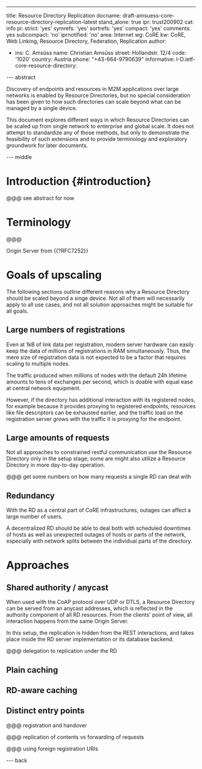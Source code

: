 ---
title: Resource Directory Replication
docname: draft-amsuess-core-resource-directory-replication-latest
stand_alone: true
ipr: trust200902
cat: info
pi:
  strict: 'yes'
  symrefs: 'yes'
  sortrefs: 'yes'
  compact: 'yes'
  comments: yes
  subcompact: 'no'
  iprnotified: 'no'
area: Internet
wg: CoRE
kw: CoRE, Web Linking, Resource Directory, Federation, Replication
author:
- ins: C. Amsüss
  name: Christian Amsüss
  street: Hollandstr. 12/4
  code: '1020'
  country: Austria
  phone: "+43-664-9790639"
informative:
  I-D.ietf-core-resource-directory:

--- abstract

Discovery of endpoints and resources in M2M applications over large networks is
enabled by Resource Directories, but no special consideration has been given to
how such directories can scale beyond what can be managed by a single device.

This document explores different ways in which Resource Directories can be
scaled up from single network to enterprise and global scale. It does not
attempt to standardize any of those methods, but only to demonstrate the
feasibility of such extensions and to provide terminology and exploratory
groundwork for later documents.

--- middle

# Introduction {#introduction}

@@@ see abstract for now

# Terminology

@@@

Origin Server from {{?RFC7252}}

# Goals of upscaling

The following sections outline different reasons why a Resource Directory should be scaled beyond a singe device.
Not all of them will necessarily apply to all use cases, and not all solution approaches might be suitable for all goals.

## Large numbers of registrations

Even at 1kB of link data per registration,
modern server hardware can easily keep the data of millions of registrations in RAM simultaneously.
Thus, the mere size of registration data is not expected to be a factor that requires scaling to multiple nodes.

The traffic produced when millions of nodes with the default 24h lifetime amounts to tens of exchanges per second,
which is doable with equal ease at central network equipment.

However, if the directory has additional interaction with its registered nodes,
for example because it provides proxying to registered endpoints,
resources like file descriptors can be exhausted earlier,
and the traffic load on the registration server grows with the traffic it is proxying for the endpoint.

## Large amounts of requests

Not all approaches to constrained restful communication use the Resource Directory only in the setup stage;
some are might also utilize a Resource Directory in more day-to-day operation.

@@@ get some numbers on how many requests a single RD can deal with

## Redundancy

With the RD as a central part of CoRE infrastructures, outages can affect a large number of users.

A decentralized RD should be able to deal both with scheduled downtimes of hosts
as well as unexpected outages of hosts or parts of the network,
especially with network splits between the individual parts of the directory.

# Approaches

## Shared authority / anycast

When used with the CoAP protocol over UDP or DTLS, a Resource Directory can be
served from an anycast addresses, which is reflected in the authority component
of all RD resources. From the clients' point of view, all interaction happens
from the same Origin Server.

In this setup, the replication is hidden from the REST interactions, and takes
place inside the RD server implementation or its database backend.

@@@ delegation to replication under the RD

## Plain caching

## RD-aware caching

## Distinct entry points

@@@ registration and handover

@@@ replication of contents vs forwarding of requests

@@@ using foreign registration URIs

--- back
